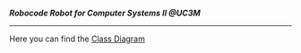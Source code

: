 *****Robocode Robot for Computer Systems II @UC3M*****

-----------------------------

Here you can find the [Class Diagram](https://www.draw.io/?lightbox=1&highlight=0000ff&edit=_blank&layers=1&nav=1&title=Untitled%20Diagram.html#R7V1tc6M4Ev41rspcVVKIdz4mTmZ3qmavUpPc3MxHGWSbXUA%2BkGN7f%2F1JSLIBCRvHxk7tkErNQCNEq%2FvpF7UEGVnjdP1bDhfzP3CEkpFpROuR9TgyTRNYHv2PUTac4toOJ8zyOOIksCO8xH8jQTQEdRlHqKg1JBgnJF7UiSHOMhSSGg3mOV7Vm01xUn%2FqAs6QQngJYaJS%2FxtHZM6pvunt6L%2BjeDaXTwZuwK%2BkUDYWIynmMMKrCsl6GlnjHGPCj9L1GCVMeFIu%2FL7PLVe3jOUoI11uMC3HcVzPN6FvITcybkUPbzBZisFSHb4945j2xzkmGymGYhWnCczo2cOcpAklAno4xRl5EY3YOUziWUaPQ8oSyinhDeUkpsK8FxcIXlBqOI%2BT6Cvc4CVjvCAw%2FEuePcxxHv9Nu4XyGfRyTgQuTLfW4oXdSckGpeaooG2epTTAlvQVFkS0CXGSwEURT7YMpzCfxdkDJgSnopEc6ec4ScY4wXkpAGta%2FrBe8TKLUCRbS6Xy%2FtM4FMcJnKDkgfI3K2%2BQPWW4lGFBcvwXqnRvlD%2FbKxJqpZArjIjbmdw%2FwzROmFF9R3kEMyjVwSUFTHGue4bQO9UNWreCCWwhSm0b4RSRfEObiBtuHWHGwqwdWxjEamckIBBt5hUDMSln3DiFYc62fe%2BwSw8EfDtC2VSgPDIfOLf3zPngJdN5E9R0%2BKQO6LpepLRVBUigJ2hKWmFeLGAYZ7OvZZtHe0f5JsTBSKt5TNALpTOeVtSHUhqm%2FU2TElbzOIpQVsKOQAI5cpkOF8xMSxE6D%2FSXmv7YuHNGDh3XmJ6D3Tn9Zc1zCoWMjg%2FGpYYRNYsVYqbRDQ5676HiQ%2BCBWmo3OLg9oMFqQcNmQMN10OCYV0SD04KGBV6xGDUg4hqI8PwrIsLVIKKh%2BiRu5jqdAvMBvadUWwnaKfqV4eDxFihgsFQwWBoll0nGMy5iEmPWf87bNpR%2FDf0Cw%2B6mYL8H%2FXoa%2FboJERkRPZ7xYVdpFeW7%2F1tieeG2KPMp5iSCxXp3rdIJTJlNJuoZl%2FcyJBQh8kL9JnFmSFboSE%2FhEBh6Fh8O9E%2BRlp3Sv7GdN9x8qjyKd1t%2FlMLB4HIvZpKgaxQ%2Bg006rusF3jSyo2kAbOBrJpvnsr8zGnE2KRb7wHqWZ3WzRo1trZmnqOUr42ZSO5jfxzU%2F2%2BhmfpbRg%2FnpJsgfx%2FxOMIm6PWxU%2B6BpPrebwUI%2BuoV4XS3kDCUkzw9cAJxgargo8JF%2Fa6tVg6cMpZsHPFRDh2ro%2FmqoaderocCxFCSbvgbJruH0AWW71dtzd9DweWSCo41CzBVKtHuo9OFfx67q0G8rU5qlJE6XSfK6zLO6h9YnXjXHXD6uLT%2FTufAqzXKNO%2BOwy19qaGy4KlGVSkc5BXo5ZTAVsfGF5NTP98cAW1HTcYAylM8agbM3HoCehwmC5eAvw4SpZyKKqXfNQnQhLiw9F3MEo8uJwtYz8YYSHMbkUqhw9FyQOEUw5DwkuFfbaPFiC1zwx1dWRo%2FlgRF1DpbR6954SDXfnWq2pHPHrE9pAzTw7B4CtKOrhgwV6DOr2FCnE1odn6Hc5UWRg0zXcSLL99wQ6TV8ZLUV7JtxR%2FFbbf5syMnKDbv9JYRZhqJveILJ0xsToTlON43ZslFOkLfOqNaj5iHNHMxoktLNRn1AutEEtE9HPLY2tu43Mu9NcR%2BWt45xHhU%2Fft5sGUvXvDiwI2waBMH1sZzOEPk3zegoo1QJMqFrS147dvjAk6OyT1007tjNo0hvlH5OZO93LqlT2FOgRbv9LlKQU4f9VKa3ZS9nGXFC3dZ9SCRbjbykI1M%2Fzq2En6eKqbqEY91X051TOCuEOWRoJSY63CiONauiAt9IW8vr2IsE6%2FyUTrbQfDulFwFMdEof0jVMTunkmW2EuGF10vd2slxEkFQ1Q53pvHryVj1B1ZNJ9eTd0YjS7rkljktnvq72yuNStSZcDUonjXh%2FrG3n4JxB9zxDKeNkOR4ZbD%2BdaPsLikzyHSbFEVFbkia6WZSmnVLRGaZQF8yv1T082vza8vuo18t91pUM%2Bzviey0%2BZrXeGg3V%2BtFHqNZbRr1a79uazWiuoavW94BjaRwVHI9fvnz5qCge1pw%2BCIo9Wd4QKLY123tsU4Nix%2BzDHfuqO5ZB%2BvxrTroKvpo6lCVkCi%2FEtiaUs6N6PrNb3t2TdFyo6p%2FDCOaPcU4jWFlIY1O5L9SEZyhvsi0foC6SdV0UA21tex15y1LDlA76uZx7nLDSMNTYr5Eg8tB1TI1d65C2e4XP6pACY6ix965iYKk1dn3Q6SN1Ctr3OdRdIC90wDyc32fRCyKvZVTYzUu1nv%2BQFz3i5sHpXA6RfkdEnmObpbLsY7VnQSoiJ%2FmS3BOWQR%2BFxAFMl4tg4JpgsnURrAVM794gBTMSs2r%2FH1RfB9%2FeGNzfh0esZpf5BRGrW%2FUug%2B8KoQWD10Eo9CMVzc7iC0pFrfBwqYRxHj7nKIrL5cQrycbSbJO4oGza3tWeLVFRyKT3ZjVHWXW9lS3ihHOYsY9vwGhUfy%2Fm0%2Fa8%2FXsWlxJu1%2Fy4H%2BHqXnQthYtfsfLuxEh9l%2BhKQnOvKjTd26NMaGSZZ78tMyq5RQNd15NUcFVJ%2BXskRcVEzTNBdUSVJ1e0x61wriMw3eyACQxOCrmSvwYaswTV1eO12VjN3piVtd%2FjvmfQj5CdawrZ0WXNpdND5BuLGP8IEXed5drnEHGTOWColn8fvbHdOXwbhCKWYfFqWLzat3gFbDZrUhANNIj2vB6chtm%2BXbfzxxe077ZWl1qOfK%2B0xF%2Fr1JPNLuGS4EIo7MjZsahJ2%2BdRp2UFd54b%2BL5hsLczgXwBTS6wm%2BrrcJZGtWYf8cDUFYkbwkdZdM%2B%2BFUjPohimOIte5zGb%2FtMLzJCFgOmZ9CR2XVdoHZMfleOfTGcU0VK6KFK%2BMnhQtrrdCDlKIInf6n3pxCW6E5MfqaftO%2BjyY4zAvKNE03e88t%2FGTvgCL%2FMQ7SZQn1u63Vb3K9023mvk67BKV6U2t2N%2Bp4J1H3jqS8FcqVLF%2FB7KeuUSO%2F0pTLar8imvpahb4q2cJIvFbH0jvh%2FqMjBy6%2Fr2gPE%2B4NiNMOA1l4n6hI1ucnycyze138P5NVw%2BsPe6fNd0NQH9ck7%2F0CegBuXuUy5V537lXlO17UtsnVVr6lRr3N3965fQrmXuNV3PVbM151LatTq8GdljtrYL5rVQflQmdyCYy33Le4N52%2FS%2Fh2BuB8YdcHc%2FgVe39eC9sX1%2Fv34zZ%2Bgx1FsdPvhI8ljUK7Vrg1VLZ0uCfCcO22R0FpMMDHBX35RsAk8TQIGn2iEI%2BrBDXQBtt0NRWDiYMBuXsTG5p7pmY3pU7LUxndtzzmN2ruc1NO5Yyqypq60pe4G9CxpX%2ByaszvHY7vJpTeM%2FBSp%2BiQDtNOZXgWZBLLhURJbPrho%2BtU9Zt8U5meMZzmDytKM2qpwnzaPZtT8RIRsRzJmWKGn33K%2B4FD54v%2FtoW0J413z7OL9AHSjcVBoIVLa6jQA0CqcGaPzVh8YNlu%2FsvYEecB46OgR6uvuTFbz57g9%2FWE%2F%2FBw%3D%3D)

